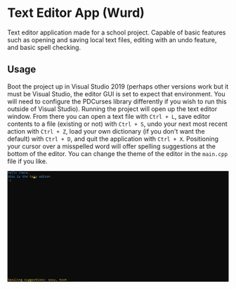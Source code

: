 # Text Editor App (Wurd)
Text editor application made for a school project. Capable of basic features such as opening and saving local text files, editing with an undo feature,
and basic spell checking.
## Usage
Boot the project up in Visual Studio 2019 (perhaps other versions work but it must be Visual Studio, the editor GUI is set to expect that environment. You
will need to configure the PDCurses library differently if you wish to run this outside of Visual Studio). Running the project will open up the text editor window.
From there you can open a text file with `Ctrl + L`, save editor contents to a file (existing or not) with `Ctrl + S`, undo your next most recent action with
`Ctrl + Z`, load your own dictionary (if you don't want the default) with `Ctrl + D`, and quit the application with `Ctrl + X`. Positioning your cursor over a
misspelled word will offer spelling suggestions at the bottom of the editor. You can change the theme of the editor in the `main.cpp` file if you like.

<img src="wurd.jpg" />
